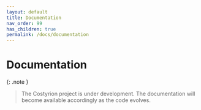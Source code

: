 ```yaml
---
layout: default
title: Documentation
nav_order: 99
has_children: true
permalink: /docs/documentation
---
```


# Documentation

{: .note }
> The Costyrion project is under development. The documentation will become available accordingly as the code evolves.